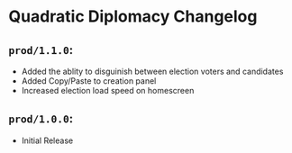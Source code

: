 # Quadratic Diplomacy Changelog 

## `prod/1.1.0`:

- Added the ablity to disguinish between election voters and candidates 
- Added Copy/Paste to creation panel
- Increased election load speed on homescreen

## `prod/1.0.0`:

- Initial Release

